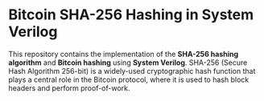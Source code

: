 # Bitcoin SHA-256 Hashing in System Verilog

This repository contains the implementation of the **SHA-256 hashing algorithm** and **Bitcoin hashing** using **System Verilog**. SHA-256 (Secure Hash Algorithm 256-bit) is a widely-used cryptographic hash function that plays a central role in the Bitcoin protocol, where it is used to hash block headers and perform proof-of-work.
